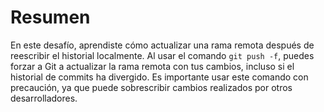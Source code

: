 # Resumen

En este desafío, aprendiste cómo actualizar una rama remota después de reescribir el historial localmente. Al usar el comando `git push -f`, puedes forzar a Git a actualizar la rama remota con tus cambios, incluso si el historial de commits ha divergido. Es importante usar este comando con precaución, ya que puede sobrescribir cambios realizados por otros desarrolladores.
